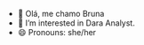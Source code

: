 - 👋 Olá, me chamo Bruna
- 👀 I’m interested in Dara Analyst.
- 😄 Pronouns: she/her

<!---
bruna-dos-santos-barreto/bruna-dos-santos-barreto is a ✨ special ✨ repository because its `README.md` (this file) appears on your GitHub profile.
You can click the Preview link to take a look at your changes.
--->
